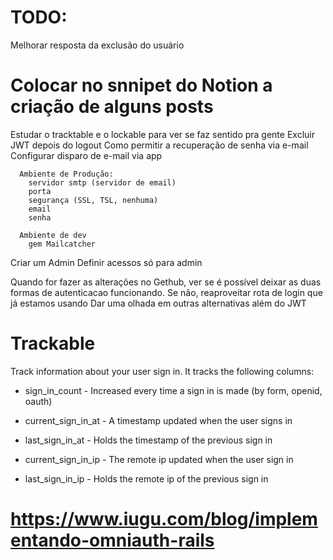 
# TODO:

  Melhorar resposta da exclusão do usuário
  # Colocar no snnipet do Notion a criação de alguns posts
  Estudar o tracktable e o lockable para ver se faz sentido pra gente
  Excluir JWT depois do logout
  Como permitir a recuperação de senha via e-mail
    Configurar disparo de e-mail via app

      Ambiente de Produção:
        servidor smtp (servidor de email)
        porta
        segurança (SSL, TSL, nenhuma)
        email
        senha

      Ambiente de dev
        gem Mailcatcher


  Criar um Admin
  Definir acessos só para admin

  Quando for fazer as alterações no Gethub, ver se é possível deixar as duas formas de autenticacao funcionando. Se não, reaproveitar rota de login que já estamos usando
  Dar uma olhada em outras alternativas além do JWT 


  # Trackable
  Track information about your user sign in. It tracks the following columns:

  - sign_in_count - Increased every time a sign in is made (by form, openid, oauth)

  - current_sign_in_at - A timestamp updated when the user signs in

  - last_sign_in_at - Holds the timestamp of the previous sign in

  - current_sign_in_ip - The remote ip updated when the user sign in

  - last_sign_in_ip - Holds the remote ip of the previous sign in

  # https://www.iugu.com/blog/implementando-omniauth-rails
  